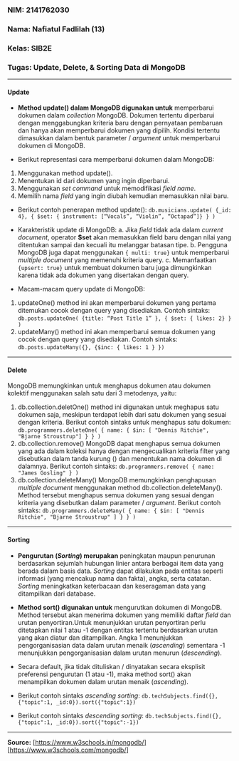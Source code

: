

### NIM: 2141762030
### Nama: Nafiatul Fadlilah (13)
### Kelas: SIB2E
### Tugas: Update, Delete, & Sorting Data di MongoDB

--------------------------------------------------------------------------------------------------------------------------------------------
#### **Update**

- **Method update() dalam MongoDB digunakan untuk** memperbarui dokumen dalam *collection* MongoDB. Dokumen tertentu diperbarui dengan menggabungkan kriteria baru dengan pernyataan pembaruan dan hanya akan memperbarui dokumen yang dipilih. Kondisi tertentu dimasukkan dalam bentuk parameter / *argument* untuk memperbarui dokumen di MongoDB. 

- Berikut representasi cara memperbarui dokumen dalam MongoDB:
1. Menggunakan method update().
2. Menentukan id dari dokumen yang ingin diperbarui.
3. Menggunakan *set command* untuk memodifikasi *field name*.
4. Memilih nama *field* yang ingin diubah kemudian memasukkan nilai baru.

- Berikut contoh penerapan method update():
`
db.musicians.update(
    {_id: 4},
    {
        $set: { instrument: [“Vocals”, “Violin”, “Octapad”]}
    }
)
`

- Karakteristik update di MongoDB:
a. Jika *field* tidak ada dalam *current document*, operator **$set** akan memasukkan field baru dengan nilai yang ditentukan sampai dan kecuali itu melanggar batasan tipe. 
b. Pengguna MongoDB juga dapat menggunakan `{ multi: true}` untuk memperbarui *multiple document* yang memenuhi kriteria query. 
c. Memanfaatkan `{upsert: true}` untuk membuat dokumen baru juga dimungkinkan karena tidak ada dokumen yang disertakan dengan query.

- Macam-macam query update di MongoDB:
1. updateOne()
method ini akan memperbarui dokumen yang pertama ditemukan cocok dengan query yang disediakan. 
Contoh sintaks:
`db.posts.updateOne( {title: “Post Title 1” }, { $set: { likes: 2} } )`
2. updateMany()
method ini akan memperbarui semua dokumen yang cocok dengan query yang disediakan. 
Contoh sintaks: 
`db.posts.updateMany({}, {$inc: { likes: 1 } })`

--------------------------------------------------------------------------------------------------------------------------------------------

#### **Delete**

MongoDB memungkinkan untuk menghapus dokumen atau dokumen kolektif menggunakan salah satu dari 3 metodenya, yaitu:
1. db.collection.deletOne()
method ini digunakan untuk meghapus satu dokumen saja, meskipun terdapat lebih dari satu dokumen yang sesuai dengan kriteria. 
Berikut contoh sintaks untuk menghapus satu dokumen:
`db.programmers.deleteOne( { name: { $in: [ "Dennis Ritchie", "Bjarne Stroustrup"] } } )`
2. db.collection.remove()
MongoDB dapat menghapus semua dokumen yang ada dalam koleksi hanya dengan mengecualikan kriteria filter yang disebutkan dalam tanda kurung () dan menentukan nama dokumen di dalamnya. 
Berikut contoh sintaks:
`db.programmers.remove( { name: "James Gosling" } )`
3. db.collection.deleteMany()
MongoDB memungkinkan penghapusan *multiple document* menggunakan method db.collection.deleteMany(). Method tersebut menghapus semua dokumen yang sesuai dengan kriteria yang disebutkan dalam parameter / *argument*. 
Berikut contoh sintaks:
`db.programmers.deleteMany( { name: { $in: [ "Dennis Ritchie", "Bjarne Stroustrup" ] } } )`

--------------------------------------------------------------------------------------------------------------------------------------------

#### **Sorting**

- **Pengurutan (*Sorting*) merupakan** peningkatan maupun penurunan berdasarkan sejumlah hubungan linier antara berbagai item data yang berada dalam basis data. *Sorting* dapat dilakukan pada entitas seperti informasi (yang mencakup nama dan fakta), angka, serta catatan. *Sorting* meningkatkan keterbacaan dan keseragaman data yang ditampilkan dari database.

- **Method sort() digunakan untuk** mengurutkan dokumen di MongoDB. Method tersebut akan menerima dokumen yang memiliki daftar *field* dan urutan penyortiran.Untuk menunjukkan urutan penyortiran perlu ditetapkan nilai 1 atau -1 dengan entitas tertentu berdasarkan urutan yang akan diatur dan ditampilkan. Angka 1 menunjukkan pengorganisasian data dalam urutan menaik (*ascending*) sementara -1 menunjukkan pengorganisasian dalam urutan menurun (*descending*).

- Secara default, jika tidak dituliskan / dinyatakan secara eksplisit preferensi pengurutan (1 atau -1), maka method sort() akan menampilkan dokumen dalam urutan menaik (*ascending*).

- Berikut contoh sintaks *ascending sorting*:
`db.techSubjects.find({}, {"topic":1, _id:0}).sort({"topic":1})`

- Berikut contoh sintaks *descending sorting*:
`db.techSubjects.find({}, {"topic":1, _id:0}).sort({"topic":-1})`

--------------------------------------------------------------------------------------------------------------------------------------------

**Source:** 
[https://www.w3schools.in/mongodb/]
[https://www.w3schools.com/mongodb/]
